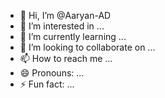 - 👋 Hi, I’m @Aaryan-AD
- 👀 I’m interested in ...
- 🌱 I’m currently learning ...
- 💞️ I’m looking to collaborate on ...
- 📫 How to reach me ...
- 😄 Pronouns: ...
- ⚡ Fun fact: ...

<!---
Aaryan-AD/Aaryan-AD is a ✨ special ✨ repository because its `README.md` (this file) appears on your GitHub profile.
You can click the Preview link to take a look at your changes.
--->
